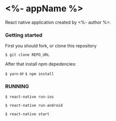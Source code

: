 # <%- appName %>

React native application created by <%- author %>.

### Getting started

First you should fork, or clone this repository

`$ git clone REPO_URL`

After that install npm depedencies:

`$ yarn`
or
`$ npm install`

### RUNNING

`$ react-native run-ios`

`$ react-native run-android`

`$ react-native start`

